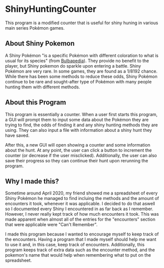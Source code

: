 # ShinyHuntingCounter

This program is a modified counter that is useful for shiny huning in various main series Pokémon games. 

## About Shiny Pokemon
A Shiny Pokémon "is a specific Pokémon with different coloration to what is usual for its species" 
(from [Bulbapedia](https://bulbapedia.bulbagarden.net/wiki/Shiny_Pok%C3%A9mon)). They provide no benefit to the 
player, but Shiny pokemon do sparkle upon entering a battle. Shiny Pokémon are very rare. In some games, 
they are found as a 1/8192 chance. While there has been some methods to reduce these odds, Shiny Pokémon continue
to be rare and sought-after type of Pokémon with many people hunting them with different methods.

## About this Program
This program is essentially a counter. When a user first starts this program, a GUI will prompt them to input 
some data about the Pokémon they are trying to find, the odds of finding it and any shiny hunting methods they 
are using. They can also input a file with information about a shiny hunt they have saved.

After this, a new GUI will open showing a counter and some information about the hunt. At any point, the user
can click a button to increment the counter (or decrease if the user misclicked). Additionally, the user can
also save their progress so they can continue their hunt upon rerunning the program.

## Why I made this?
Sometime around April 2020, my friend showed me a spreadsheet of every Shiny Pokémon he managed to find incluing 
the methods and the amount of encounters it took, whenever it was applicable. I decided to do that aswell so I 
documented every Shiny I encountered in as far back as I remember. However, I never really kept track of how much
encounters it took. This was made apparent when almost all of the entries for the "encounters" section that were 
applicable were "Can't Remember". 

I made this program because I wanted to encourage myself to keep track of the encounters. Having a program that I 
made myself should help me want to use it and, in this case, keep track of encounters. Additionally, this program 
keeps track of extra data such as the encounter method, and the pokemon's name that would help when remembering
what to put on the spreadsheet.
